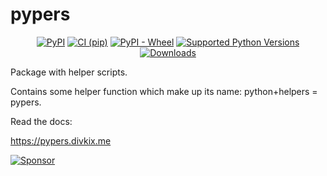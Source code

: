 # pypers

<p align="center">
    <a href="https://pypi.org/project/PyPers/"><img src="https://img.shields.io/pypi/v/PyPers" alt="PyPI"></a>
    <a href="https://github.com/Divkix/PyPers/actions"><img src="https://github.com/Divkix/PyPers/workflows/CI%20%28pip%29/badge.svg" alt="CI (pip)"></a>
    <a href="https://pypi.org/project/pypers/"><img src="https://img.shields.io/pypi/wheel/PyPers.svg" alt="PyPI - Wheel"></a>
    <a href="https://pypi.org/project/pypers/"><img src="https://img.shields.io/pypi/pyversions/PyPers.svg" alt="Supported Python Versions"></a>
    <a href="https://pepy.tech/project/PyPers"><img src="https://pepy.tech/badge/PyPers" alt="Downloads"></a>
</p>

Package with helper scripts.

Contains some helper function which make up its name: python+helpers = pypers.

Read the docs:

https://pypers.divkix.me


[![Sponsor](https://www.datocms-assets.com/31049/1618983297-powered-by-vercel.svg)](https://vercel.com/?utm_source=divideprojects&utm_campaign=oss)
